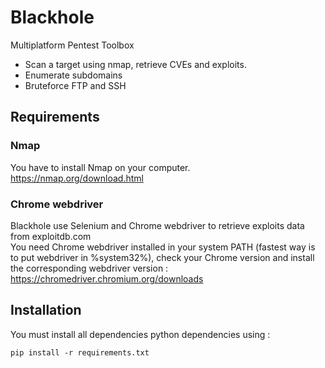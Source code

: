 # Blackhole
Multiplatform Pentest Toolbox  
 - Scan a target using nmap, retrieve CVEs and exploits. 
 - Enumerate subdomains
 - Bruteforce FTP and SSH

## Requirements

### Nmap
You have to install Nmap on your computer. 
https://nmap.org/download.html

### Chrome webdriver
Blackhole use Selenium and Chrome webdriver to retrieve exploits data from exploitdb.com  
You need Chrome webdriver installed in your system PATH (fastest way is to put webdriver in %system32%), check your Chrome version and install the corresponding webdriver version :  
https://chromedriver.chromium.org/downloads

## Installation
You must install all dependencies python dependencies using :
    
    pip install -r requirements.txt
